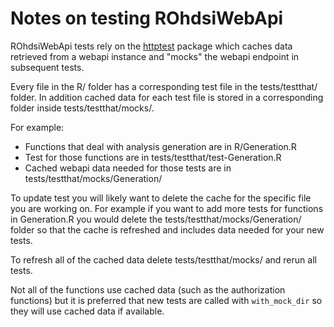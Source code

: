 # Notes on testing ROhdsiWebApi

ROhdsiWebApi tests rely on the [httptest](https://enpiar.com/r/httptest/) package which caches data retrieved
from a webapi instance and "mocks" the webapi endpoint in subsequent tests.

Every file in the R/ folder has a corresponding test file in the tests/testthat/
folder. In addition cached data for each test file is stored in a corresponding 
folder inside tests/testthat/mocks/.

For example:

- Functions that deal with analysis generation are in R/Generation.R
- Test for those functions are in tests/testthat/test-Generation.R
- Cached webapi data needed for those tests are in tests/testthat/mocks/Generation/

To update test you will likely want to delete the cache for the specific file you 
are working on. For example if you want to add more tests for functions in Generation.R
you would delete the tests/testthat/mocks/Generation/ folder so that the cache is 
refreshed and includes data needed for your new tests.

To refresh all of the cached data delete tests/testthat/mocks/ and rerun all tests.

Not all of the functions use cached data (such as the authorization functions)
but it is preferred that new tests are called with `with_mock_dir` so they will use
cached data if available.

